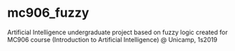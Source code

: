 # mc906_fuzzy
Artificial Intelligence undergraduate project based on fuzzy logic created for MC906 course (Introduction to Artificial Intelligence) @ Unicamp, 1s2019

